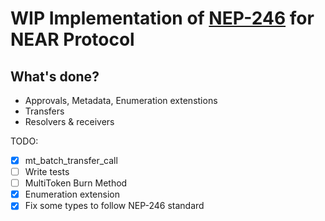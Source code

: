# WIP Implementation of [NEP-246](https://github.com/near/NEPs/issues/246) for NEAR Protocol

## What's done?

* Approvals, Metadata, Enumeration extenstions
* Transfers
* Resolvers & receivers

TODO:

* [X] mt_batch_transfer_call
* [ ] Write tests
* [ ] MultiToken Burn Method
* [X] Enumeration extension
* [X] Fix some types to follow NEP-246 standard
